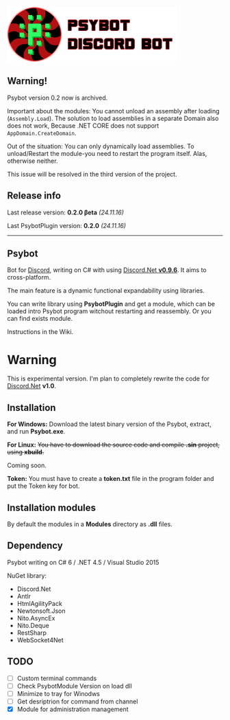﻿![psybot icon](art/psybot_logo.png)
 
## Warning!

Psybot version 0.2 now is archived.

Important about the modules:
You cannot unload an assembly after loading (`Assembly.Load`).
The solution to load assemblies in a separate Domain also does not work,
Because .NET CORE does not support `AppDomain.CreateDomain`.

Out of the situation: You can only dynamically load assemblies.
To unload/Restart the module-you need to restart the program itself.
Alas, otherwise neither.

This issue will be resolved in the third version of the project.

## Release info

Last release version: **0.2.0 βeta** _(24.11.16)_

Last PsybotPlugin version: **0.2.0** _(24.11.16)_

* * *
## Psybot
Bot for [Discord](https://discordapp.com), writing on C# with using [Discord.Net **v0.9.6**](https://github.com/RogueException/Discord.Net). It aims to cross-platform.

The main feature is a dynamic functional expandability using libraries.

You can write library using **PsybotPlugin** and get a module, which can be loaded intro Psybot program witchout restarting and reassembly. Or you can find exists module.

Instructions in the Wiki.

# Warning

This is experimental version. I'm plan to completely rewrite the code for [Discord.Net](https://discordapp.com) **v1.0**.

## Installation

**For Windows:**
Download the latest binary version of the Psybot, extract, and run **Psybot.exe**.

**For Linux:**
~~You have to download the source code and compile **.sin** project, using **xbuild**.~~

Coming soon.

**Token:**
You must have to create a **token.txt** file in the program folder and put the Token key for bot.

## Installation modules

By default the modules in a **Modules** directory as **.dll** files.

## Dependency

Psybot writing on C# 6 / .NET 4.5 / Visual Studio 2015

NuGet library:
- Discord.Net
- Antlr
- HtmlAgilityPack
- Newtonsoft.Json
- Nito.AsyncEx
- Nito.Deque
- RestSharp
- WebSocket4Net

## TODO

- [ ] Custom terminal commands
- [ ] Check PsybotModule Version on load dll
- [ ] Minimize to tray for Winodws
- [ ] Get desriptrion for command from channel
- [x] Module for administration management
